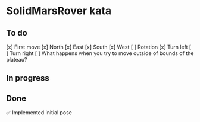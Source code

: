 # SolidMarsRover kata

## To do

[x] First move
    [x] North
    [x] East
    [x] South
    [x] West
[ ] Rotation
    [x] Turn left
    [ ] Turn right
[ ] What happens when you try to move outside of bounds of the plateau?

## In progress

## Done

✅ Implemented initial pose
